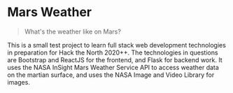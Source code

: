 # Mars Weather
> What's the weather like on Mars? 

This is a small test project to learn full stack web development technologies in preparation for Hack the North 2020++. The technologies in questions are Bootstrap and ReactJS for the frontend, and Flask for backend work. It uses the NASA InSight Mars Weather Service API to access weather data on the martian surface, and uses the NASA Image and Video Library for images.
